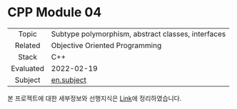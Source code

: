 # CPP Module 04

|           |                                                              |
| :-------: | ------------------------------------------------------------ |
|   Topic   | Subtype polymorphism, abstract classes, interfaces           |
|  Related  | Objective Oriented Programming                               |
|   Stack   | C++                                                          |
| Evaluated | 2022-02-19                                                   |
|  Subject  | [en.subject](https://github.com/24siefil/42SEOUL-42cursus/blob/main/04-cpp-module/subject/cpp-module-04.pdf) |

본 프로젝트에 대한 세부정보와 선행지식은 [Link](https://velog.io/@sshin/cpp-module-04)에 정리하였습니다.


